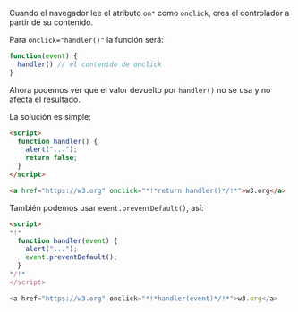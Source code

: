 Cuando el navegador lee el atributo `on*` como `onclick`, crea el controlador a partir de su contenido.

Para `onclick="handler()"` la función será:

```js
function(event) {
  handler() // el contenido de onclick
}
```

Ahora podemos ver que el valor devuelto por `handler()` no se usa y no afecta el resultado.

La solución es simple:

```html run
<script>
  function handler() {
    alert("...");
    return false;
  }
</script>

<a href="https://w3.org" onclick="*!*return handler()*/!*">w3.org</a>
```

También podemos usar `event.preventDefault()`, así:

```html run
<script>
*!*
  function handler(event) {
    alert("...");
    event.preventDefault();
  }
*/!*
</script>

<a href="https://w3.org" onclick="*!*handler(event)*/!*">w3.org</a>
```
